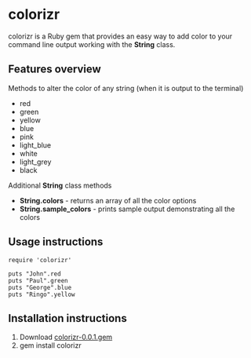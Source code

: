 # colorizr
colorizr is a Ruby gem that provides an easy way to add color to your command line output working with the **String** class.

## Features overview
Methods to alter the color of any string (when it is output to the terminal)
* red
* green
* yellow
* blue
* pink
* light_blue
* white
* light_grey
* black

Additional **String** class methods
* **String.colors** - returns an array of all the color options
* **String.sample_colors** - prints sample output demonstrating all the colors

## Usage instructions
```
require 'colorizr'

puts "John".red
puts "Paul".green
puts "George".blue
puts "Ringo".yellow
```

## Installation instructions

1. Download [colorizr-0.0.1.gem](https://github.com/maxipombo/colorizr.git)
2. gem install colorizr
